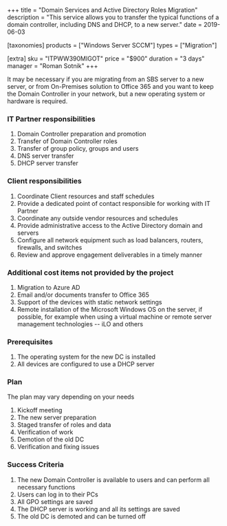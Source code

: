 +++
title = "Domain Services and Active Directory Roles Migration"
description = "This service allows you to transfer the typical functions of a domain controller, including DNS and DHCP, to a new server."
date = 2019-06-03

[taxonomies]
products = ["Windows Server SCCM"]
types = ["Migration"]

[extra]
sku = "ITPWW390MIGOT"
price = "$900"
duration = "3 days"
manager = "Roman Sotnik"
+++

It may be necessary if you are migrating from an SBS server to
a new server, or from On-Premises solution to Office 365 and you want to
keep the Domain Controller in your network, but a new operating system
or hardware is required.

### IT Partner responsibilities

1.  Domain Controller preparation and promotion
2.  Transfer of Domain Controller roles
3.  Transfer of group policy, groups and users
4.  DNS server transfer
5.  DHCP server transfer

### Client responsibilities

1.  Coordinate Client resources and staff schedules
2.  Provide a dedicated point of contact responsible for working with IT
    Partner
3.  Coordinate any outside vendor resources and schedules
4.  Provide administrative access to the Active Directory domain and
    servers
5.  Configure all network equipment such as load balancers, routers,
    firewalls, and switches
6.  Review and approve engagement deliverables in a timely manner

### Additional cost items not provided by the project

1.  Migration to Azure AD
2.  Email and/or documents transfer to Office 365
3.  Support of the devices with static network settings
4.  Remote installation of the Microsoft Windows OS on the server, if
    possible, for example when using a virtual machine or remote server
    management technologies -- iLO and others

### Prerequisites

1.  The operating system for the new DC is installed
2.  All devices are configured to use a DHCP server

### Plan

The plan may vary depending on your needs

1.  Kickoff meeting
2.  The new server preparation
3.  Staged transfer of roles and data
4.  Verification of work
5.  Demotion of the old DC
6.  Verification and fixing issues

### Success Criteria

1.  The new Domain Controller is available to users and can perform all
    necessary functions
2.  Users can log in to their PCs
3.  All GPO settings are saved
4.  The DHCP server is working and all its settings are saved
5.  The old DC is demoted and can be turned off